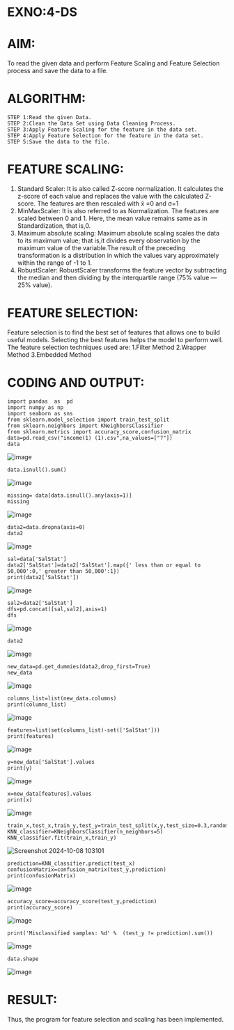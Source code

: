 # EXNO:4-DS
# AIM:
To read the given data and perform Feature Scaling and Feature Selection process and save the
data to a file.

# ALGORITHM:
```
STEP 1:Read the given Data.
STEP 2:Clean the Data Set using Data Cleaning Process.
STEP 3:Apply Feature Scaling for the feature in the data set.
STEP 4:Apply Feature Selection for the feature in the data set.
STEP 5:Save the data to the file.
```
# FEATURE SCALING:
1. Standard Scaler: It is also called Z-score normalization. It calculates the z-score of each value and replaces the value with the calculated Z-score. The features are then rescaled with x̄ =0 and σ=1
2. MinMaxScaler: It is also referred to as Normalization. The features are scaled between 0 and 1. Here, the mean value remains same as in Standardization, that is,0.
3. Maximum absolute scaling: Maximum absolute scaling scales the data to its maximum value; that is,it divides every observation by the maximum value of the variable.The result of the preceding transformation is a distribution in which the values vary approximately within the range of -1 to 1.
4. RobustScaler: RobustScaler transforms the feature vector by subtracting the median and then dividing by the interquartile range (75% value — 25% value).

# FEATURE SELECTION:
Feature selection is to find the best set of features that allows one to build useful models. Selecting the best features helps the model to perform well.
The feature selection techniques used are:
1.Filter Method
2.Wrapper Method
3.Embedded Method

# CODING AND OUTPUT:

```
import pandas  as  pd
import numpy as np
import seaborn as sns
from sklearn.model_selection import train_test_split
from sklearn.neighbors import KNeighborsClassifier
from sklearn.metrics import accuracy_score,confusion_matrix
data=pd.read_csv("income(1) (1).csv",na_values=["?"])
data
```
![image](https://github.com/user-attachments/assets/24981339-0501-4a80-b21b-ae7f4051304c)

```
data.isnull().sum()
```
![image](https://github.com/user-attachments/assets/ae5762a3-9eb1-4d6b-be19-32b8948b6984)

```
missing= data[data.isnull().any(axis=1)]
missing
```
![image](https://github.com/user-attachments/assets/a87db41c-5c7e-48ce-800c-19f1d4d1b7fb)

```
data2=data.dropna(axis=0)
data2
```
![image](https://github.com/user-attachments/assets/7eeada54-2e56-4c31-b087-6e9ba4034eeb)

```
sal=data['SalStat']
data2['SalStat']=data2['SalStat'].map({' less than or equal to 50,000':0,' greater than 50,000':1})
print(data2['SalStat'])
```
![image](https://github.com/user-attachments/assets/e7994785-c72b-4655-b240-353df381820b)

```
sal2=data2['SalStat']
dfs=pd.concat([sal,sal2],axis=1)
dfs
```

![image](https://github.com/user-attachments/assets/761ff312-510f-487b-9455-5e22f8be17b8)

```
data2
```

![image](https://github.com/user-attachments/assets/19fa0e2c-16cb-4b3b-9f6e-779ed0cb882b)

```
new_data=pd.get_dummies(data2,drop_first=True)
new_data
```

![image](https://github.com/user-attachments/assets/b7470cbd-6627-4950-bf3e-d664c1eb2304)

```
columns_list=list(new_data.columns)
print(columns_list)
```

![image](https://github.com/user-attachments/assets/c245246c-2bae-43ef-8ee5-b5a242f6a0c3)

```
features=list(set(columns_list)-set(['SalStat']))
print(features)
```

![image](https://github.com/user-attachments/assets/5ae1ccc1-28fa-4791-bf72-beeec574ca15)

```
y=new_data['SalStat'].values
print(y)
```

![image](https://github.com/user-attachments/assets/dc583e86-82e6-4820-9586-3b3b7e386ecb)

```
x=new_data[features].values
print(x)
```

![image](https://github.com/user-attachments/assets/51287de5-68f1-42f3-8232-db04ad2ffcb0)

```
train_x,test_x,train_y,test_y=train_test_split(x,y,test_size=0.3,random_state=0)
KNN_classifier=KNeighborsClassifier(n_neighbors=5)
KNN_classifier.fit(train_x,train_y)
```

![Screenshot 2024-10-08 103101](https://github.com/user-attachments/assets/2473533a-1c53-4cf3-95c5-b7891fb818c3)

```
prediction=KNN_classifier.predict(test_x)
confusionMatrix=confusion_matrix(test_y,prediction)
print(confusionMatrix)
```
![image](https://github.com/user-attachments/assets/f069202d-84d1-4c88-86c2-50d2aa88b665)

```
accuracy_score=accuracy_score(test_y,prediction)
print(accuracy_score)
```
![image](https://github.com/user-attachments/assets/c7011e1f-2703-416a-9965-5dd64d6bfd33)

```
print('Misclassified samples: %d' %  (test_y != prediction).sum())
```
![image](https://github.com/user-attachments/assets/42124bec-18c6-4315-990d-bcebf5585b9f)

```
data.shape
```

![image](https://github.com/user-attachments/assets/ac0949a6-575a-41b5-94ad-c57e29c0f1dd)

# RESULT:
Thus, the program for feature selection and scaling has been implemented.
